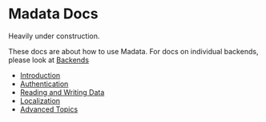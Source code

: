 # Madata Docs

Heavily under construction.

These docs are about how to use Madata.
For docs on individual backends, please look at [Backends](../backends/)

- [Introduction](introduction/)
- [Authentication](authentication/)
- [Reading and Writing Data](readwrite/)
- [Localization](localization/)
- [Advanced Topics](advanced/)